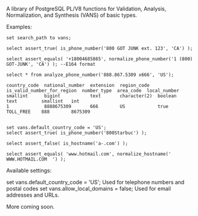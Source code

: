 A library of PostgreSQL PL/V8 functions for Validation, Analysis, Normalization, and Synthesis (VANS) of basic types.

Examples:

    set search_path to vans;

    select assert_true( is_phone_number('800 GOT JUNK ext. 123', 'CA') );

    select assert_equals( '+18004685865', normalize_phone_number('1 (800) GOT-JUNK', 'CA') ); --E164 format

    select * from analyze_phone_number('888.867.5309 x666', 'US');

    country_code  national_number  extension  region_code   is_valid_number_for_region  number_type  area_code  local_number
    smallint      bigint           text       character(2)  boolean                     text         smallint   int
    1             8888675309       666        US            true                        TOLL_FREE    888        8675309


    set vans.default_country_code = 'US';
    select assert_true( is_phone_number('800Starbuc') );

    select assert_false( is_hostname('a-.com') );

    select assert_equals( 'www.hotmail.com', normalize_hostname(' WWW.HOTMAIL.COM  ') );

Available settings:

set vans.default_country_code = 'US';  Used for telephone numbers and postal codes
set vans.allow_local_domains = false;  Used for email addresses and URLs.

More coming soon.
